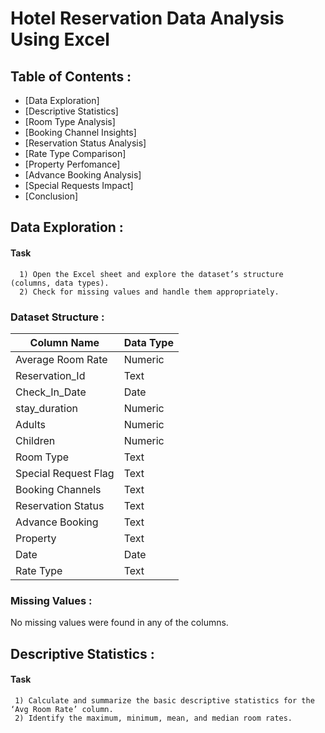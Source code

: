 # Hotel Reservation Data Analysis Using Excel

## Table of Contents :
  - [Data Exploration]
  - [Descriptive Statistics]
  - [Room Type Analysis]
  - [Booking Channel Insights]
  - [Reservation Status Analysis]
  - [Rate Type Comparison]
  - [Property Perfomance]
  - [Advance Booking Analysis]
  - [Special Requests Impact]
  - [Conclusion]


 ## Data Exploration :
   
  #### Task
      1) Open the Excel sheet and explore the dataset’s structure (columns, data types).
      2) Check for missing values and handle them appropriately.


### Dataset Structure :

| Column Name            | Data Type   |                         
|------------------------|-------------|           
| Average Room Rate      | Numeric     |           
| Reservation_Id         | Text        |
| Check_In_Date          | Date        |
| stay_duration          | Numeric     |
| Adults                 | Numeric     |
| Children               | Numeric     |
| Room Type              | Text        |
| Special Request Flag   | Text        |
| Booking Channels       | Text        |
| Reservation Status     | Text        |
| Advance Booking        | Text        |
| Property               | Text        |
| Date                   | Date        |
| Rate Type              | Text        |

### Missing Values : 
  No missing values were found in any of the columns.


## Descriptive Statistics :

  #### Task 
     1) Calculate and summarize the basic descriptive statistics for the ‘Avg Room Rate’ column.
     2) Identify the maximum, minimum, mean, and median room rates.

  






    
